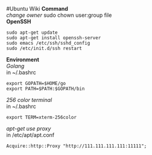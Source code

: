 #Ubuntu Wiki
**Command**<br>
*change owner*
sudo chown user:group file<br>
**OpenSSH**<br>
~~~
sudo apt-get update
sudo apt-get install openssh-server
sudo emacs /etc/ssh/sshd_config
sudo /etc/init.d/ssh restart
~~~
**Environment**<br>
*Golang*<br>
in ~/.bashrc
~~~
export GOPATH=$HOME/go
export PATH=$PATH:$GOPATH/bin
~~~
*256 color terminal*<br>
in ~/.bashrc
~~~
export TERM=xterm-256color
~~~
*apt-get use proxy*<br>
in /etc/apt/apt.conf
~~~
Acquire::http::Proxy "http://111.111.111.111:11111";
~~~
